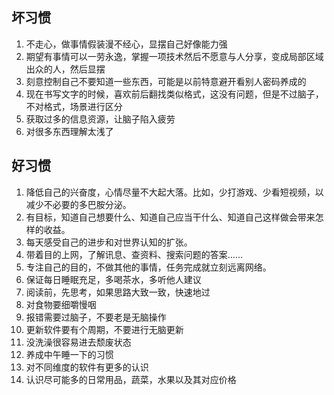 ## 坏习惯
1. 不走心，做事情假装漫不经心，显摆自己好像能力强
2. 期望有事情可以一劳永逸，掌握一项技术然后不愿意与人分享，变成局部区域出众的人，然后显摆
3. 刻意控制自己不要知道一些东西，可能是以前特意避开看别人密码养成的
4. 现在书写文字的时候，喜欢前后翻找类似格式，这没有问题，但是不过脑子，不对格式，场景进行区分
5. 获取过多的信息资源，让脑子陷入疲劳
6. 对很多东西理解太浅了

## 好习惯
1. 降低自己的兴奋度，心情尽量不大起大落。比如，少打游戏、少看短视频，以减少不必要的多巴胺分泌。
2. 有目标，知道自己想要什么、知道自己应当干什么、知道自己这样做会带来怎样的收益。
3. 每天感受自己的进步和对世界认知的扩张。
4. 带着目的上网，了解讯息、查资料、搜索问题的答案……
5. 专注自己的目的，不做其他的事情，任务完成就立刻远离网络。
6. 保证每日睡眠充足，多喝茶水，多听他人建议
7. 阅读前，先思考，如果思路大致一致，快速地过
8. 对食物要细嚼慢咽
9. 报错需要过脑子，不要老是无脑操作
10. 更新软件要有个周期，不要进行无脑更新
11. 没洗澡很容易进去颓废状态
12. 养成中午睡一下的习惯
13. 对不同维度的软件有更多的认识
14. 认识尽可能多的日常用品，蔬菜，水果以及其对应价格
